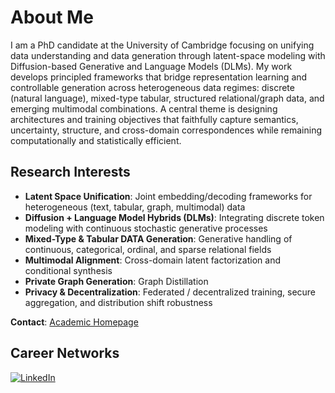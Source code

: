 # About Me

I am a PhD candidate at the University of Cambridge focusing on unifying data understanding and data generation through latent-space modeling with Diffusion-based Generative and Language Models (DLMs). My work develops principled frameworks that bridge representation learning and controllable generation across heterogeneous data regimes: discrete (natural language), mixed-type tabular, structured relational/graph data, and emerging multimodal combinations. A central theme is designing architectures and training objectives that faithfully capture semantics, uncertainty, structure, and cross-domain correspondences while remaining computationally and statistically efficient.

## Research Interests
- **Latent Space Unification**: Joint embedding/decoding frameworks for heterogeneous (text, tabular, graph, multimodal) data
- **Diffusion + Language Model Hybrids (DLMs)**: Integrating discrete token modeling with continuous stochastic generative processes
- **Mixed-Type & Tabular DATA Generation**: Generative handling of continuous, categorical, ordinal, and sparse relational fields
- **Multimodal Alignment**: Cross-domain latent factorization and conditional synthesis
- **Private Graph Generation**: Graph Distillation
- **Privacy & Decentralization**: Federated / decentralized training, secure aggregation, and distribution shift robustness


**Contact**: [Academic Homepage](https://yunbo-max.github.io/)

## Career Networks
[![LinkedIn](https://img.shields.io/badge/LinkedIn-%230077B5.svg?logo=linkedin&logoColor=white)](https://linkedin.com/in/yunbo-long-ab192a1b7)
